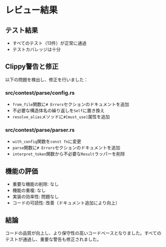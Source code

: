 # レビュー結果

## テスト結果
- すべてのテスト（13件）が正常に通過
- テストカバレッジは十分

## Clippy警告と修正
以下の問題を検出し、修正を行いました：

### src/contest/parse/config.rs
- `from_file`関数に`# Errors`セクションのドキュメントを追加
- 不必要な構造体名の繰り返しを`Self`に置き換え
- `resolve_alias`メソッドに`#[must_use]`属性を追加

### src/contest/parse/parser.rs
- `with_config`関数を`const fn`に変更
- `parse`関数に`# Errors`セクションのドキュメントを追加
- `interpret_token`関数から不必要な`Result`ラッパーを削除

## 機能の評価
- 重要な機能の削除: なし
- 機能の重複: なし
- 実装の効率性: 問題なし
- コードの可読性: 改善（ドキュメント追加により向上）

## 結論
コードの品質が向上し、より保守性の高いコードベースとなりました。すべてのテストが通過し、重要な警告も修正されました。 